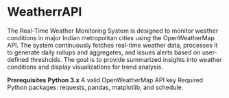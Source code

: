 # WeatherrAPI

The Real-Time Weather Monitoring System is designed to monitor weather conditions in major Indian metropolitan cities using the OpenWeatherMap API. The system continuously fetches real-time weather data, processes it to generate daily rollups and aggregates, and issues alerts based on user-defined thresholds. The goal is to provide summarized insights into weather conditions and display visualizations for trend analysis.

**Prerequisites**
**Python 3.x**
A valid OpenWeatherMap API key
Required Python packages: requests, pandas, matplotlib, and schedule.

